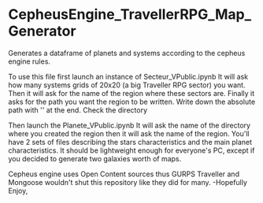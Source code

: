 # CepheusEngine_TravellerRPG_Map_Generator
Generates a dataframe of planets and systems according to the cepheus engine rules.

To use this file first launch an instance of Secteur_VPublic.ipynb
It will ask how many systems grids of 20x20 (a big Traveller RPG sector) you want.
Then it will ask for the name of the region where these sectors are.
Finally it asks for the path you want the region to be written. Write down the absolute path with '\' at the end.
Check the directory

Then launch the Planete_VPublic.ipynb
It will ask the name of the directory where you created the region then it will ask the name of the region.
You'll have 2 sets of files describing the stars characteristics and the main planet characteristics.
It should be lightweight enough for everyone's PC, except if you decided to generate two galaxies worth of maps.

Cepheus engine uses Open Content sources thus GURPS Traveller and Mongoose wouldn't shut this repository like they did for many.
-Hopefully
Enjoy,
